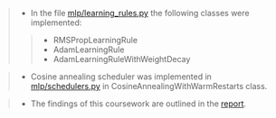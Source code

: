 > * In the file [mlp/learning_rules.py](https://github.com/AndreasNeokleous/Machine-Learning-Practical/blob/master/coursework_1/mlp/learning_rules.py) the following classes were implemented:
>> * RMSPropLearningRule
>> * AdamLearningRule
>> * AdamLearningRuleWithWeightDecay

> * Cosine annealing scheduler was implemented in [mlp/schedulers.py](https://github.com/AndreasNeokleous/Machine-Learning-Practical/blob/master/coursework_1/mlp/schedulers.py) in CosineAnnealingWithWarmRestarts class.

> * The findings of this coursework are outlined in the [report](https://github.com/AndreasNeokleous/Machine-Learning-Practical/blob/master/coursework_1/report/coursework1.pdf).
